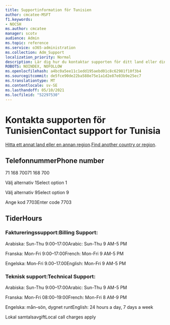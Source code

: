 ```yaml
---
title: Supportinformation för Tunisien
author: cmcatee-MSFT
f1.keywords:
- NOCSH
ms.author: cmcatee
manager: scotv
audience: Admin
ms.topic: reference
ms.service: o365-administration
ms.collection: Adm_Support
localization_priority: Normal
description: Lär dig hur du kontaktar supporten för ditt land eller din region.
ROBOTS: NOINDEX, NOFOLLOW
ms.openlocfilehash: a4bc0a5ee11c1edd195aebd01c8c62981f10f3b4
ms.sourcegitcommit: de5fce90de22ba588e75e1a1d2e87e03b9e25ec7
ms.translationtype: MT
ms.contentlocale: sv-SE
ms.lasthandoff: 05/10/2021
ms.locfileid: "52297530"
---
```

# <a name="contact-support-for-tunisia"></a><span data-ttu-id="3cf01-103">Kontakta supporten för Tunisien</span><span class="sxs-lookup"><span data-stu-id="3cf01-103">Contact support for Tunisia</span></span>

<span data-ttu-id="3cf01-104">[Hitta ett annat land eller en annan region](../../business-video/get-help-support.md).</span><span class="sxs-lookup"><span data-stu-id="3cf01-104">[Find another country or region](../../business-video/get-help-support.md).</span></span>

## <a name="phone-number"></a><span data-ttu-id="3cf01-105">Telefonnummer</span><span class="sxs-lookup"><span data-stu-id="3cf01-105">Phone number</span></span>
<span data-ttu-id="3cf01-106">71 168 700</span><span class="sxs-lookup"><span data-stu-id="3cf01-106">71 168 700</span></span>

<span data-ttu-id="3cf01-107">Välj alternativ 1</span><span class="sxs-lookup"><span data-stu-id="3cf01-107">Select option 1</span></span>

<span data-ttu-id="3cf01-108">Välj alternativ 9</span><span class="sxs-lookup"><span data-stu-id="3cf01-108">Select option 9</span></span>

<span data-ttu-id="3cf01-109">Ange kod 7703</span><span class="sxs-lookup"><span data-stu-id="3cf01-109">Enter code 7703</span></span>

## <a name="hours"></a><span data-ttu-id="3cf01-110">Tider</span><span class="sxs-lookup"><span data-stu-id="3cf01-110">Hours</span></span>
### <a name="billing-support"></a><span data-ttu-id="3cf01-111">Faktureringssupport:</span><span class="sxs-lookup"><span data-stu-id="3cf01-111">Billing Support:</span></span>

<span data-ttu-id="3cf01-112">Arabiska: Sun-Thu 9:00–17:00</span><span class="sxs-lookup"><span data-stu-id="3cf01-112">Arabic: Sun-Thu 9 AM-5 PM</span></span>

<span data-ttu-id="3cf01-113">Franska: Mon-Fri 9:00–17:00</span><span class="sxs-lookup"><span data-stu-id="3cf01-113">French: Mon-Fri 9 AM-5 PM</span></span>

<span data-ttu-id="3cf01-114">Engelska: Mon-Fri 9.00–17.00</span><span class="sxs-lookup"><span data-stu-id="3cf01-114">English: Mon-Fri 9 AM-5 PM</span></span>

### <a name="technical-support"></a><span data-ttu-id="3cf01-115">Teknisk support:</span><span class="sxs-lookup"><span data-stu-id="3cf01-115">Technical Support:</span></span>

<span data-ttu-id="3cf01-116">Arabiska: Sun-Thu 9:00–17:00</span><span class="sxs-lookup"><span data-stu-id="3cf01-116">Arabic: Sun-Thu 9 AM-5 PM</span></span>

<span data-ttu-id="3cf01-117">Franska: Mon-Fri 08:00–19:00</span><span class="sxs-lookup"><span data-stu-id="3cf01-117">French: Mon-Fri 8 AM-9 PM</span></span>

<span data-ttu-id="3cf01-118">Engelska: mån–sön, dygnet runt</span><span class="sxs-lookup"><span data-stu-id="3cf01-118">English: 24 hours a day, 7 days a week</span></span>

<span data-ttu-id="3cf01-119">Lokal samtalsavgift</span><span class="sxs-lookup"><span data-stu-id="3cf01-119">Local call charges apply</span></span>

